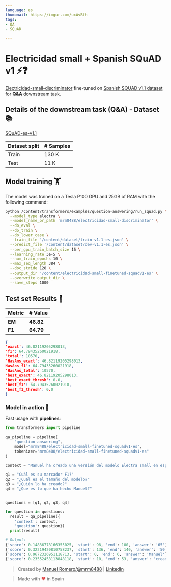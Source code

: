 ```yaml
---
language: es
thumbnail: https://imgur.com/uxAvBfh
tags:
- QA
- SQuAD

---
```


# Electricidad small + Spanish SQuAD v1 ⚡❓

[Electricidad-small-discriminator](https://huggingface.co/mrm8488/electricidad-small-discriminator) fine-tuned on [Spanish SQUAD v1.1 dataset](https://github.com/ccasimiro88/TranslateAlignRetrieve/tree/master/SQuAD-es-v1.1) for **Q&A** downstream task.

## Details of the downstream task (Q&A) - Dataset 📚

[SQuAD-es-v1.1](https://github.com/ccasimiro88/TranslateAlignRetrieve/tree/master/SQuAD-es-v1.1)

| Dataset split | # Samples |
| ------------- | --------- |
| Train         | 130 K     |
| Test          | 11 K      |

## Model training 🏋️‍

The model was trained on a Tesla P100 GPU and 25GB of RAM with the following command:

```bash
python /content/transformers/examples/question-answering/run_squad.py \
  --model_type electra \
  --model_name_or_path 'mrm8488/electricidad-small-discriminator' \
  --do_eval \
  --do_train \
  --do_lower_case \
  --train_file '/content/dataset/train-v1.1-es.json' \
  --predict_file '/content/dataset/dev-v1.1-es.json' \
  --per_gpu_train_batch_size 16 \
  --learning_rate 3e-5 \
  --num_train_epochs 10 \
  --max_seq_length 384 \
  --doc_stride 128 \
  --output_dir '/content/electricidad-small-finetuned-squadv1-es' \
  --overwrite_output_dir \
  --save_steps 1000
```

## Test set Results 🧾

| Metric | # Value   |
| ------ | --------- |
| **EM** | **46.82** |
| **F1** | **64.79** |

```json
{
'exact': 46.82119205298013,
'f1': 64.79435260021918,
'total': 10570,
'HasAns_exact': 46.82119205298013,
HasAns_f1': 64.79435260021918,
'HasAns_total': 10570,
'best_exact': 46.82119205298013,
'best_exact_thresh': 0.0,
'best_f1': 64.79435260021918,
'best_f1_thresh': 0.0
}
```

### Model in action 🚀

Fast usage with **pipelines**:

```python
from transformers import pipeline

qa_pipeline = pipeline(
    "question-answering",
    model="mrm8488/electricidad-small-finetuned-squadv1-es",
    tokenizer="mrm8488/electricidad-small-finetuned-squadv1-es"
)

context = "Manuel ha creado una versión del modelo Electra small en español que alcanza una puntuación F1 de 65 en el dataset SQUAD-es y sólo pesa 50 MB"

q1 = "Cuál es su marcador F1?"
q2 = "¿Cuál es el tamaño del modelo?"
q3 = "¿Quién lo ha creado?"
q4 = "¿Que es lo que ha hecho Manuel?"


questions = [q1, q2, q3, q4]

for question in questions:
  result = qa_pipeline({
    'context': context,
    'question': question})
  print(result)

# Output:
{'score': 0.14836778166355025, 'start': 98, 'end': 100, 'answer': '65'}
{'score': 0.32219420810758237, 'start': 136, 'end': 140, 'answer': '50 MB'}
{'score': 0.9672326951118713, 'start': 0, 'end': 6, 'answer': 'Manuel'}
{'score': 0.23552458113848118, 'start': 10, 'end': 53, 'answer': 'creado una versión del modelo Electra small'}
```

> Created by [Manuel Romero/@mrm8488](https://twitter.com/mrm8488) | [LinkedIn](https://www.linkedin.com/in/manuel-romero-cs/)

> Made with <span style="color: #e25555;">&hearts;</span> in Spain
